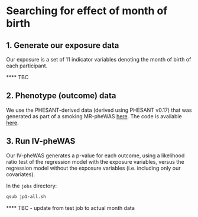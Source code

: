 

# Searching for effect of month of birth

## 1. Generate our exposure data

Our exposure is a set of 11 indicator variables denoting the month of birth of each participant.

**** TBC



## 2. Phenotype (outcome) data

We use the PHESANT-derived data (derived using PHESANT v0.17) that was generated as part of a smoking MR-pheWAS [here](https://www.biorxiv.org/content/early/2018/10/19/441907).
The code is available [here](https://github.com/MRCIEU/PHESANT-MR-pheWAS-smoking/tree/master/2-PHESANT/sample-all-save).


## 3. Run IV-pheWAS


Our IV-pheWAS generates a p-value for each outcome, using a likelihood ratio test of the regression model with the exposure variables, versus the regression model without the exposure variables 
(i.e. including only our covariates).

In the `jobs` directory:

```bash
qsub jp1-all.sh
```

**** TBC - update from test job to actual month data

